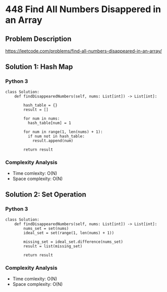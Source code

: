 # 448 Find All Numbers Disappered in an Array
## Problem Description
https://leetcode.com/problems/find-all-numbers-disappeared-in-an-array/

## Solution 1: Hash Map
### Python 3
```
class Solution:
    def findDisappearedNumbers(self, nums: List[int]) -> List[int]:
        
        hash_table = {}
        result = []
        
        for num in nums:
          hash_table[num] = 1
        
        for num in range(1, len(nums) + 1):
          if num not in hash_table:
            result.append(num)
        
        return result
```
### Complexity Analysis 
- Time comlexity: O(N)
- Space complexity: O(N)

## Solution 2: Set Operation
### Python 3
```
class Solution:
    def findDisappearedNumbers(self, nums: List[int]) -> List[int]:
        nums_set = set(nums)
        ideal_set = set(range(1, len(nums) + 1))
        
        missing_set = ideal_set.difference(nums_set)
        result = list(missing_set)
        
        return result
```
### Complexity Analysis 
- Time comlexity: O(N)
- Space complexity: O(N)